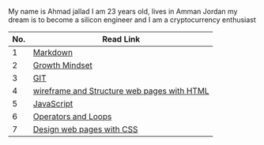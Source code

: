 My name is Ahmad jallad I am 23 years old, lives in Amman Jordan my dream is to become a silicon engineer and I am a cryptocurrency enthusiast

|No. | Read Link|
|----|----------|
1 | [Markdown](https://ahmadjlallad.github.io/reading-notes/Markdown)
2 | [Growth Mindset](https://ahmadjlallad.github.io/reading-notes/growth%20mindset)
3 | [GIT](https://ahmadjlallad.github.io/reading-notes/Read:02%20-Revisions%20and%20the%20Cloud)
4 | [wireframe and Structure web pages with HTML](https://ahmadjlallad.github.io/reading-notes/read03)
5 | [JavaScript](https://ahmadjlallad.github.io/reading-notes/Read04)
6 | [Operators and Loops](https://ahmadjlallad.github.io/reading-notes/read05Operators_and_Loops)
7|[Design web pages with CSS](https://ahmadjlallad.github.io/reading-notes/Read06_Design_web_pages_with_CSS)



 

